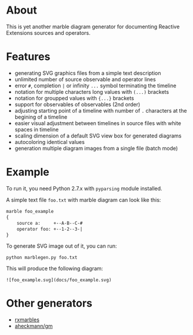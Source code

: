 # About
This is yet another marble diagram generator for documenting Reactive Extensions sources and operators.

# Features

* generating SVG graphics files from a simple text description
* unlimited number of source observable and operator lines
* error `#`, completion `|` or infinity `...` symbol terminating the timeline
* notation for multiple characters long values with `(...)` brackets
* notation for groupped values with `{...}` brackets
* support for observables of observables (2nd order)
* adjusting starting point of a timeline with number of `.` characters at the begining of a timeline 
* easier visual adjustment between timelines in source files with white spaces in timeline
* scaling dimension of a default SVG view box for generated diagrams 
* autocoloring identical values 
* generation multiple diagram images from a single file (batch mode)

# Example
To run it, you need Python 2.7.x with `pyparsing` module installed.

A simple text file `foo.txt` with marble diagram can look like this:

	marble foo_example
	{
		source a:     +--A-B--C-#
		operator foo: +--1-2--3-|
	}

To generate SVG image out of it, you can run:

	python marblegen.py foo.txt 
	
This will produce the following diagram:

	![foo_example.svg](docs/foo_example.svg)


# Other generators

* [rxmarbles](https://github.com/staltz/rxmarbles)
* [aheckmann/gm](https://github.com/aheckmann/gm)
